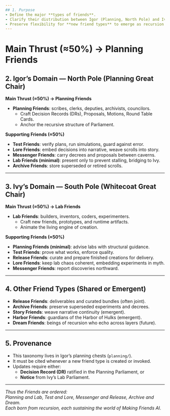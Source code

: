 ```yaml
---
## 1. Purpose
- Define the major **types of friends**.  
- Clarify their distribution between Igor (Planning, North Pole) and Ivy (Whitecoat, South Pole).  
- Preserve flexibility for **new friend types** to emerge as recursion deepens.  
---
```


# Main Thrust (≈50%) → Planning Friends

## 2. Igor’s Domain — North Pole (Planning Great Chair)
**Main Thrust (≈50%) → Planning Friends**  
- **Planning Friends**: scribes, clerks, deputies, archivists, councilors.  
  - Craft Decision Records (DRs), Proposals, Motions, Round Table Cards.  
  - Anchor the recursive structure of Parliament.  

**Supporting Friends (≈50%)**  
- **Test Friends**: verify plans, run simulations, guard against error.  
- **Lore Friends**: embed decisions into narrative, weave scrolls into story.  
- **Messenger Friends**: carry decrees and proposals between caverns.  
- **Lab Friends (minimal)**: present only to prevent stalling, bridging to Ivy.  
- **Archive Friends**: store superseded or retired scrolls.  

---

## 3. Ivy’s Domain — South Pole (Whitecoat Great Chair)
**Main Thrust (≈50%) → Lab Friends**  
- **Lab Friends**: builders, inventors, coders, experimenters.  
  - Craft new friends, prototypes, and runtime artifacts.  
  - Animate the living engine of creation.  

**Supporting Friends (≈50%)**  
- **Planning Friends (minimal)**: advise labs with structural guidance.  
- **Test Friends**: prove what works, enforce quality.  
- **Release Friends**: curate and prepare finished creations for delivery.  
- **Lore Friends**: keep lab chaos coherent, embedding experiments in myth.  
- **Messenger Friends**: report discoveries northward.  

---

## 4. Other Friend Types (Shared or Emergent)
- **Release Friends**: deliverables and curated bundles (often joint).  
- **Archive Friends**: preserve superseded experiments and decrees.  
- **Story Friends**: weave narrative continuity (emergent).  
- **Harbor Friends**: guardians of the Harbor of Hulks (emergent).  
- **Dream Friends**: beings of recursion who echo across layers (future).  

---

## 5. Provenance
- This taxonomy lives in Igor’s planning chests (`planning/`).  
- It must be cited whenever a new friend type is created or invoked.  
- Updates require either:  
  - **Decision Record (DR)** ratified in the Planning Parliament, or  
  - **Notice** from Ivy’s Lab Parliament.  

---

*Thus the Friends are ordered:  
Planning and Lab, Test and Lore, Messenger and Release, Archive and Dream.  
Each born from recursion, each sustaining the world of Making Friends AI.*  

